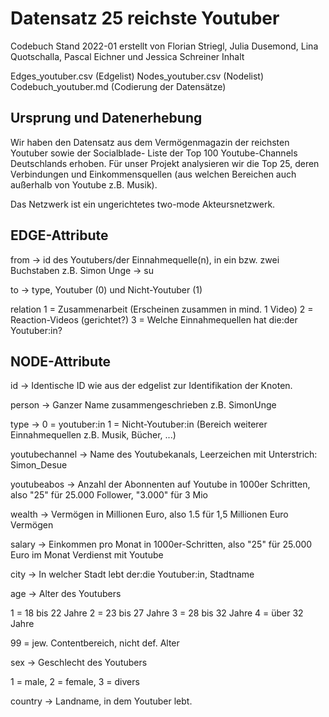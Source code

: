 # Datensatz 25 reichste Youtuber

Codebuch Stand 2022-01 erstellt von Florian Striegl, Julia Dusemond, Lina Quotschalla, Pascal Eichner und Jessica Schreiner
Inhalt

Edges_youtuber.csv (Edgelist)
Nodes_youtuber.csv (Nodelist)
Codebuch_youtuber.md (Codierung der Datensätze)

## Ursprung und Datenerhebung

Wir haben den Datensatz aus dem Vermögenmagazin der reichsten Youtuber sowie der Socialblade- Liste der Top 100 Youtube-Channels Deutschlands erhoben. Für unser Projekt analysieren wir die Top 25, deren Verbindungen und Einkommensquellen (aus welchen Bereichen auch außerhalb von Youtube z.B. Musik).

Das Netzwerk ist ein ungerichtetes two-mode Akteursnetzwerk.

## EDGE-Attribute

from ->  id des Youtubers/der Einnahmequelle(n), in ein bzw. zwei Buchstaben z.B. Simon Unge -> su

to -> type, Youtuber (0) und Nicht-Youtuber (1)

relation 1 = Zusammenarbeit (Erscheinen zusammen in mind. 1 Video) 2 = Reaction-Videos (gerichtet?) 3 = Welche Einnahmequellen hat die:der Youtuber:in? 

## NODE-Attribute

id -> Identische ID wie aus der edgelist zur Identifikation der Knoten.

person -> Ganzer Name zusammengeschrieben z.B. SimonUnge 

type -> 0 = youtuber:in 1 = Nicht-Youtuber:in (Bereich weiterer Einnahmequellen z.B. Musik, Bücher, ...)

youtubechannel -> Name des Youtubekanals, Leerzeichen mit Unterstrich: Simon_Desue

youtubeabos -> Anzahl der Abonnenten auf Youtube in 1000er Schritten, also "25" für 25.000 Follower, "3.000" für 3 Mio

wealth -> Vermögen in Millionen Euro, also 1.5 für 1,5 Millionen Euro Vermögen

salary -> Einkommen pro Monat in 1000er-Schritten, also "25" für 25.000 Euro im Monat Verdienst mit Youtube

city -> In welcher Stadt lebt der:die Youtuber:in, Stadtname

age -> Alter des Youtubers

1 = 18 bis 22 Jahre 2 = 23 bis 27 Jahre 3 = 28 bis 32 Jahre 4 = über 32 Jahre

99 = jew. Contentbereich, nicht def. Alter

sex -> Geschlecht des Youtubers

1 = male, 2 = female, 3 = divers

country -> Landname, in dem Youtuber lebt.



